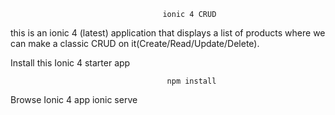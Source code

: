                                       ionic 4 CRUD
                                      
                                      
this is an ionic 4  (latest) application that displays a list of products where we can make a classic CRUD on it(Create/Read/Update/Delete).



Install this Ionic 4 starter app

                                       npm install




Browse Ionic 4 app
                                      ionic serve

